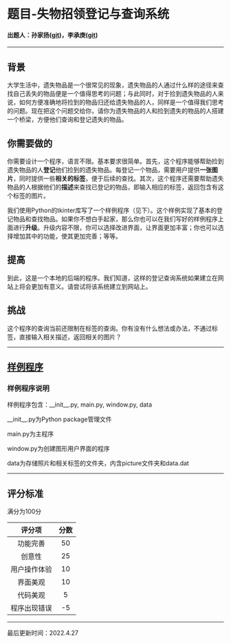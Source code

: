 # 题目-失物招领登记与查询系统

#### 出题人：孙家扬([git](https://github.com/BlueberryOreo))，李承庚([git](https://github.com/lcg-wow))

------

## 背景

大学生活中，遗失物品是一个很常见的现象，遗失物品的人通过什么样的途径来查找自己丢失的物品便是一个值得思考的问题；与此同时，对于捡到遗失物品的人来说，如何方便准确地将捡到的物品归还给遗失物品的人，同样是一个值得我们思考的问题。现在把这个问题交给你，请你为遗失物品的人和捡到遗失的物品的人搭建一个桥梁，方便他们查询和登记遗失的物品。

## 你需要做的

你需要设计一个程序，语言不限。基本要求很简单。首先，这个程序能够帮助捡到遗失物品的人**登记**他们捡到的遗失物品。每登记一个物品，需要用户提供**一张图片**，同时提供一些**相关的标签**，便于后续的查找。其次，这个程序还需要帮助遗失物品的人根据他们的**描述**来查找已登记的物品，即输入相应的标签，返回包含有这个标签的图片。

我们使用Python的tkinter库写了一个样例程序（见下）。这个样例实现了基本的登记物品和查找物品。如果你不想白手起家，那么你也可以在我们写好的样例程序上面进行**升级**。升级内容不限，你可以选择改进界面，让界面更加丰富；你也可以选择增加其中的功能，使其更加完善；等等。

## 提高

到此，这是一个本地的后端的程序。我们知道，这样的登记查询系统如果建立在网站上将会更加有意义。请尝试将该系统建立到网站上。

## 挑战

这个程序的查询当前还限制在标签的查询。你有没有什么想法或办法，不通过标签，直接输入相关描述，返回相关的图片？

----

## [样例程序](https://github.com/BlueberryOreo/Simple-lost-and-found-management-system)

### 样例程序说明

样例程序包含：\_\_init\_\_.py, main.py, window.py, data

\_\_init\_\_.py为Python package管理文件

main.py为主程序

window.py为创建图形用户界面的程序

data为存储照片和相关标签的文件夹，内含picture文件夹和data.dat

----

## 评分标准

满分为100分

|    评分项    | 分数 |
| :----------: | :--: |
|   功能完善   |  50  |
|    创意性    |  25  |
| 用户操作体验 |  10  |
|   界面美观   |  10  |
|   代码美观   |  5   |
| 程序出现错误 |  -5  |


----

最后更新时间：2022.4.27

